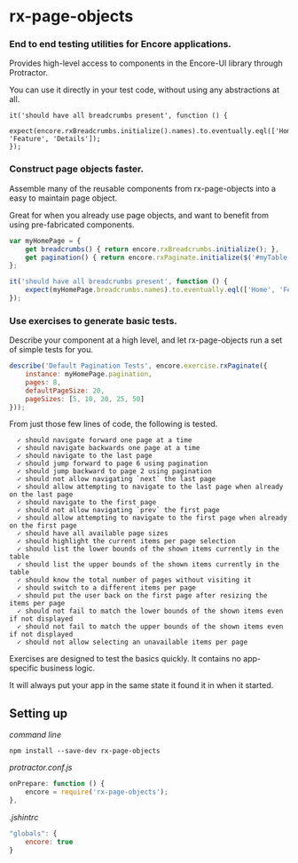 # rx-page-objects

### End to end testing utilities for Encore applications.

Provides high-level access to components in the Encore-UI library through Protractor.

You can use it directly in your test code, without using any abstractions at all.

```
it('should have all breadcrumbs present', function () {
    expect(encore.rxBreadcrumbs.initialize().names).to.eventually.eql(['Home', 'Feature', 'Details']);
});
```

### Construct page objects faster.

Assemble many of the reusable components from rx-page-objects into a easy to maintain page object.

Great for when you already use page objects, and want to benefit from using pre-fabricated components.

```js
var myHomePage = {
    get breadcrumbs() { return encore.rxBreadcrumbs.initialize(); },
    get pagination() { return encore.rxPaginate.initialize($('#myTable rx-paginate')); },
};

it('should have all breadcrumbs present', function () {
    expect(myHomePage.breadcrumbs.names).to.eventually.eql(['Home', 'Feature', 'Details']);
});
```

### Use exercises to generate basic tests.

Describe your component at a high level, and let rx-page-objects run a set of simple tests for you.

```js
describe('Default Pagination Tests', encore.exercise.rxPaginate({
    instance: myHomePage.pagination,
    pages: 8,
    defaultPageSize: 20,
    pageSizes: [5, 10, 20, 25, 50]
}));
```

From just those few lines of code, the following is tested.

```
  ✓ should navigate forward one page at a time
  ✓ should navigate backwards one page at a time
  ✓ should navigate to the last page
  ✓ should jump forward to page 6 using pagination
  ✓ should jump backward to page 2 using pagination
  ✓ should not allow navigating `next` the last page
  ✓ should allow attempting to navigate to the last page when already on the last page
  ✓ should navigate to the first page
  ✓ should not allow navigating `prev` the first page
  ✓ should allow attempting to navigate to the first page when already on the first page
  ✓ should have all available page sizes
  ✓ should highlight the current items per page selection
  ✓ should list the lower bounds of the shown items currently in the table
  ✓ should list the upper bounds of the shown items currently in the table
  ✓ should know the total number of pages without visiting it
  ✓ should switch to a different items per page
  ✓ should put the user back on the first page after resizing the items per page
  ✓ should not fail to match the lower bounds of the shown items even if not displayed
  ✓ should not fail to match the upper bounds of the shown items even if not displayed
  ✓ should not allow selecting an unavailable items per page
```

Exercises are designed to test the basics quickly. It contains no app-specific business logic.

It will always put your app in the same state it found it in when it started.

## Setting up

*command line*

```
npm install --save-dev rx-page-objects
```

*protractor.conf.js*

```js
onPrepare: function () {
    encore = require('rx-page-objects');
},
```

*.jshintrc*

```js
"globals": {
    encore: true
}
```
